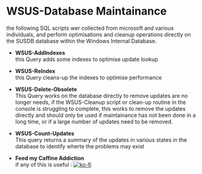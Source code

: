 # WSUS-Database Maintainance<br>
the following SQL scripts wer collected from microsoft and various individuals, and perform optimisations and cleanup operations directly on the SUSDB database within the Windows Internal Database.

* **WSUS-AddIndexes**<br>
this Query adds some indexes to optimise update lookup

* **WSUS-ReIndex**<br>
this Query cleans-up the indexes to optimise performance

* **WSUS-Delete-Obsolete**<br>
This Query works on the database directly to remove updates are no longer needs, if the WSUS-Cleanup script or clean-up routine in the console is struggling to complete, this works to remove the updates directly and should only be used if maintainance has not been done in a long time, or if a large number of updates need to be removed.

* **WSUS-Count-Updates**<br>
This query returns a summary of the updates in various states in the database to identify wherte the problems may exist

* **Feed my Caffine Addiction**<BR>
if any of this is useful : [![ko-fi](https://www.ko-fi.com/img/githubbutton_sm.svg)](https://ko-fi.com/Z8Z21XJ08)
